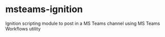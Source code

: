 # msteams-ignition
Ignition scripting module to post in a MS Teams channel using MS Teams Workflows utility
